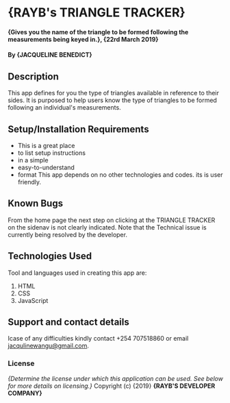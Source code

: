 # {RAYB's TRIANGLE TRACKER}
#### {Gives you the name of the triangle to be formed following the measurements being keyed in.}, {22rd March 2019}
#### By **{JACQUELINE BENEDICT}**
## Description
This app defines for you the type of triangles available in reference to their sides. It is purposed to help users know the type of triangles to be formed following an individual's measurements.
## Setup/Installation Requirements
* This is a great place
* to list setup instructions
* in a simple
* easy-to-understand
* format
This app depends on no other technologies and codes.
its is user friendly.
## Known Bugs
From the home page the next step on clicking at the TRIANGLE TRACKER on the sidenav is not clearly indicated. Note that the Technical issue is currently being resolved by the developer.
## Technologies Used
Tool and languages used in creating this app are:
1. HTML
2. CSS
3. JavaScript
## Support and contact details
Icase of any difficulties kindly contact +254 707518860 or email jacqulinewangu@gmail.com.
### License
*{Determine the license under which this application can be used.  See below for more details on licensing.}*
Copyright (c) {2019} **{RAYB'S DEVELOPER COMPANY}**
